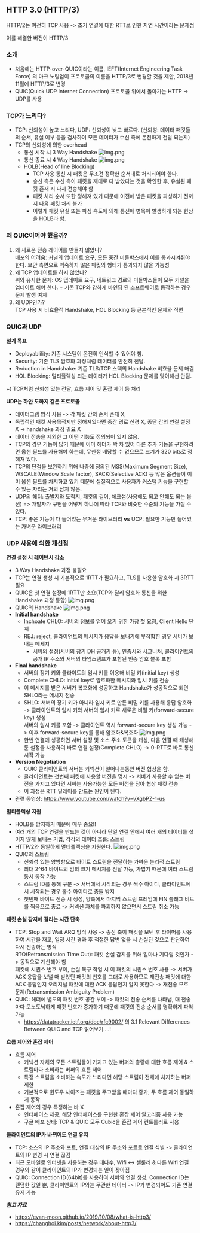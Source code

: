 ##  HTTP 3.0 (HTTP/3)
HTTP/2는 여전히 TCP 사용 -> 초기 연결에 대한 RTT로 인한 지연 시간이라는 문제점

이를 해결한 버전이 HTTP/3

### 소개
- 처음에는 HTTP-over-QUIC이라는 이름, IEFT(Internet Engineering Task Force)
의 마크 노팅엄이 프로토콜의 이름을 HTTP/3로 변경할 것을 제안, 2018년 11월에 HTTP/3로 변경
- QUIC(Quick UDP Internet Connection) 프로토콜 위에서 돌아가는 HTTP -> UDP를 사용

### TCP가 느리다?
- TCP: 신뢰성이 높고 느리다, UDP: 신뢰성이 낮고 빠르다. (신뢰성: 데이터 패킷들의 순서, 유실 여부 등을 검사하여 모든 데이터가 
수신 측에 온전하게 전달 되는지)
- TCP의 신뢰성에 의한 overhead
  - 통신 시작 시 3 Way Handshake
  ![img.png](image/3_way_handshake.png)
  - 통신 종료 시 4 Way Handshake
  ![img.png](image/4_way_handshake.png)
  - HOLB(Head of line Blocking)
    - TCP 사용 통신 시 패킷은 무조건 정확한 순서대로 처리되어야 한다.
    - 송신 측은 수신 측이 패킷을 제대로 다 받았다는 것을 확인한 후, 유실된 패킷 존재 시 다시 전송해야 함
    - 패킷 처리 순서 또한 정해져 있기 때문에 이전에 받은 패킷을 파싱하기 전까지 다음 패킷 처리 불가
    - 이렇게 패킷 유실 또는 파싱 속도에 의해 통신에 병목이 발생하게 되는 현상을 HOLB라 함.

### 왜 QUIC이어야 했을까?
1. 왜 새로운 전송 레이어를 만들지 않았나?
<br/> 배포의 어려움: 커널의 업데이트 요구, 모든 중간 미들박스에서 이를 통과시켜줘야 한다. 보안 측면으로 익숙하지 않은 패킷의 형태가 통과되지 않을 가능성
2. 왜 TCP 업데이트를 하지 않았나?
<br/> 위와 유사한 문제: OS 업데이트 요구, 네트워크 경로의 미들박스들이 모두 커널을 업데이트 해야 한다. + 기존 TCP와 강하게 바인딩 된 소프트웨어로 동작하는 경우 문제 발생 여지
3. 왜 UDP인가?
<br/> TCP 사용 시 비효율적 Handshake, HOL Blocking 등 근본적인 문제와 직면

### QUIC과 UDP
**설계 목표**
- Deployablility: 기존 시스템이 온전히 인식할 수 있어야 함.
- Security: 기존 TLS 암호화 과정처럼 데이터를 안전히 전달.
- Reduction in Handshake: 기존 TLS/TCP 스택의 Handshake 비효율 문제 해결
- HOL Blocking: 멀티플렉싱 되는 데이터가 HOL Blocking 문제를 맞이해선 안됨.

+) TCP처럼 신뢰성 있는 전달, 흐름 제어 및 혼잡 제어 등 처리

**UDP는 하얀 도화지 같은 프로토콜**
- 데이터그램 방식 사용 -> 각 패킷 간의 순서 존재 X,
- 독립적인 패킷 사용목적지만 정해져있다면 중간 경로 신경 X, 종단 간의 연결 설정 X -> handshake 과정 필요 X
- 데이터 전송을 제외한 그 어떤 기능도 정의되어 있지 않음.
- TCP의 경우 기능이 많기 때문에 이미 헤더가 꽉 차 있어 다른 추가 기능을 구현하려면 옵션 필드를 사용해야 하는데, 
무한정 배당할 수 없으므로 크기가 320 bits로 정해져 있다.
- TCP의 단점을 보완하기 위해 나중에 정의된 MSS(Maximum Segment Size), WSCALE(Window Scale factor), SACK(Selective ACK) 등
많은 옵션들이 이미 옵션 필드를 차지하고 있기 때문에 실질적으로 사용자가 커스텀 기능을 구현할 수 있는 자리는 거의 남지 않음.
- UDP의 헤더: 출발지와 도착지, 패킷의 길이, 체크섬(사용해도 되고 안해도 되는 옵션)
=> 개발자가 구현을 어떻게 하냐에 따라 TCP와 비슷한 수준의 기능을 가질 수 있다.
- TCP: 좋은 기능이 다 들어있는 무거운 라이브러리 **vs** UCP: 필요한 기능만 들어있는 가벼운 라이브러리

### UDP 사용에 의한 개선점
**연결 설정 시 레이턴시 감소**
- 3 Way Handshake 과정 불필요
- TCP는 연결 생성 시 기본적으로 1RTT가 필요하고, TLS를 사용한 암호화 시 3RTT 필요
- QUIC은 첫 연결 설정에 1RTT만 소요(TCP와 달리 암호화 통신을 위한 Handshake 과정 통합)
![img.png](image/https_over_quic.png)
- QUIC의 Handshake
![img.png](image/quic_handshake.png)
- **Initial handshake**
  - Inchoate CHLO: 서버의 정보를 얻어 오기 위한 가장 첫 요청, Client Hello 단계
  - REJ: reject, 클라이언트의 메시지가 응답을 보내기에 부적합한 경우 서버가 보내는 메세지
    - 서버의 설정(서버의 장기 DH 공개키 등), 인증서와 시그니처, 클라이언트의 공개 IP 주소와 서버의 타임스탬프가 포함된 인증 암호 블록 포함
- **Final handshake**
  - 서버의 장기 키와 클라이트의 임시 키를 이용해 비밀 키(initial key) 생성
  - Complete CHLO: initial key로 암호화한 메시지와 임시 키를 전송
  - 이 메시지를 받은 서버가 복호화에 성공하고 Handshake가 성공적으로 되면 SHLO라는 메시지 전송
  - SHLO: 서버의 장기 키가 아니라 임시 키로 만든 비밀 키를 사용해 응답 암호화 -> 클라이언트의 임시 키와 서버의 임시 키로 새로운 비밀 키(forward-secure key) 생성
     <br/>서버의 임시 키를 포함 -> 클라이언트 역시 forward-secure key 생성 가능 -> 이후 forward-secure key를 통해 암호화&복호화
  ![img.png](image/quic_handshake_key.png)
  - 한번 연결에 성공하면 서버 설정 및 소스 주소 토큰을 캐싱, 다음 연결 때 캐싱해둔 설정을 사용하여 바로 연결 설정(Complete CHLO) -> 0-RTT로 바로 통신 시작 가능
- **Version Negotiation**
  - QUIC 클라이언트와 서버는 커넥션이 일어나는동안 버전 협상을 함.
  - 클라이언트는 첫번째 패킷에 사용할 버전을 명시 -> 서버가 사용할 수 없는 버전을 가지고 있다면 서버는 사용가능한 모든 버전을 담아 협상 패킷 전송
  - 이 과정은 RTT 딜레이를 만드는 원인이 된다.
- 관련 동영상: https://www.youtube.com/watch?v=vXgbPZ-1-us

**멀티플렉싱 지원**
- HOLB를 방지하기 때문에 매우 중요!!
- 여러 개의 TCP 연결을 만드는 것이 아니라 단일 연결 안에서 여러 개의 데이터를 섞이지 않게 보내는 기법, 각각의 데이터 흐름: 스트림
- HTTP/2와 동일하게 멀티플렉싱을 지원한다.
![img.png](image/multiplexing.png)
- QUIC의 스트림
  - 신뢰성 있는 양방향으로 바이트 스트림을 전달하는 가벼운 논리적 스트림
  - 최대 2^64 바이트의 임의 크기 메시지를 전달 가능, 가볍기 때문에 여러 스트림 동시 동작 가능
  - 스트림 ID를 통해 구분 -> 서버에서 시작되는 경우 짝수 아이디, 클라이언트에서 시작되는 경우 홀수 아이디로 충돌 방지
  - 첫번째 바이트 전송 시 생성, 양측에서 마지막 스트림 프레임에 FIN 플래그 비트를 찍음으로 종료 -> 커넥션 자체를 파괴하지 않으면서 스트림 취소 가능

**패킷 손실 감지에 걸리는 시간 단축**
- TCP: Stop and Wait ARQ 방식 사용 -> 송신 측이 패킷을 보낸 후 타이머를 사용하여 시간을 재고, 일정 시간 경과 후 적절한 답변 없을 시 손실된 것으로 판단하여 다시 전송하는 방식
  <br/> RTO(Retransmission Time Out): 패킷 손실 감지를 위해 얼마나 기다릴 것인가 -> 동적으로 계산해야 함
  <br/> 패킷에 시퀀스 번호 부여, 손실 복구 작업 시 이 패킷의 시퀀스 번호 사용 -> 서버가 ACK 응답을 보낼 때 받았던 패킷의 번호를 그대로 사용하므로 재전송 패킷에 대한 ACK 응답인지
오리지널 패킷에 대한 ACK 응답인지 알지 못한다 -> 재전송 모호 문제(Retransmission Ambiguity Problem)
- QUIC: 헤더에 별도의 패킷 번호 공간 부여 -> 패킷의 전송 순서를 나타냄, 매 전송마다 모노토닉하게 패킷 번호가 증가하기 때문에 패킷의 전송 순서를 명확하게 파악 가능
    - https://datatracker.ietf.org/doc/rfc9002/ 의 3.1 Relevant Differences Between QUIC and TCP 읽어보기....!

**흐름 제어와 혼잡 제어**
- 흐름 제어
  - 커넥션 자체의 모든 스트림들이 가지고 있는 버퍼의 총량에 대한 흐름 제어 & 스트림마다 소비하는 버퍼의 흐름 제어
  - 특정 스트림을 소비하는 속도가 느리다면 해당 스트림이 전체에 차지하는 버퍼 제한
  - 기본적으로 윈도우 사이즈는 패킷을 주고받을 때마다 증가, 두 흐름 제어 동일하게 동작
- 혼잡 제어의 경우 특정하는 바 X
  - 인터페이스 제공, 해당 인터페이스를 구현한 혼잡 제어 알고리즘 사용 가능
  - 구글 배포 상태: TCP & QUIC 모두 Cubic을 혼잡 제어 컨트롤러로 사용

**클라이언트의 IP가 바뀌어도 연결 유지**
- TCP: 소스의 IP 주소와 포트, 연결 대상의 IP 주소와 포트로 연결 식별 -> 클라이언트의 IP 변경 시 연결 끊김
- 최근 모바일로 인터넷을 사용하는 경우 대다수, Wifi <-> 셀룰러 & 다른 Wifi 연결 경우와 같이 클라이언트의 IP가 변경되는 일이 잦아짐
- QUIC: Connection ID(64bit)를 사용하여 서버와 연결 생성, Connection ID는 랜덤한 값일 뿐, 클라이언트의 IP와는 무관한 데이터 -> IP가 변경되어도 기존 연결 유지 가능




***참고 자료***
- https://evan-moon.github.io/2019/10/08/what-is-http3/
- https://changhoi.kim/posts/network/about-http3/